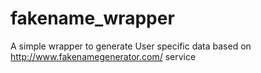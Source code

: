 # fakename_wrapper
A simple wrapper to generate User specific data based on http://www.fakenamegenerator.com/ service
